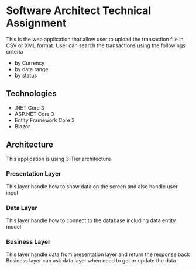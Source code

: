 # Software Architect Technical Assignment
This is the web application that allow user to upload the transaction file in CSV or XML format.
User can search the transactions using the followings criteria
- by Currency 
- by date range 
- by status 

## Technologies
* .NET Core 3
* ASP.NET Core 3
* Entity Framework Core 3
* Blazor

## Architecture
This application is using 3-Tier architecture

### Presentation Layer
This layer handle how to show data on the screen and also handle user input

### Data Layer
This layer handle how to connect to the database including data entity model

### Business Layer
This layer handle data from presentation layer and return the response back
Business layer can ask data layer when need to get or update the data
